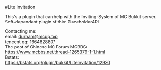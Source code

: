 #Lite Invitation

This's a plugin that can help with the Inviting-System of MC Bukkit server.  
Soft-dependent plugin of this: PlaceholderAPI

Contacting me:  
email: durham@mcup.top  
tencent qq: 1664828807  
The post of Chinese MC Forum MCBBS:  
https://www.mcbbs.net/thread-1265379-1-1.html  
Bstats:  
https://bstats.org/plugin/bukkit/LiteInvitation/12930